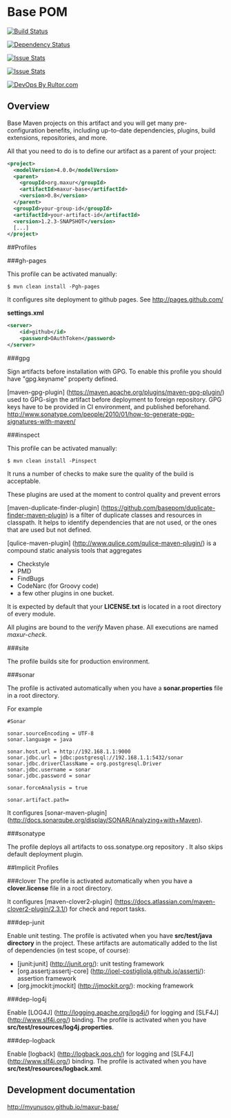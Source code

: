 # Base POM

[![Build Status](https://travis-ci.org/myunusov/maxur-base.svg?branch=master)](https://travis-ci.org/myunusov/maxur-base)

[![Dependency Status](https://www.versioneye.com/user/projects/5626986c36d0ab0016001030/badge.svg?style=flat)](https://www.versioneye.com/user/projects/5626986c36d0ab0016001030)

[![Issue Stats](http://issuestats.com/github/myunusov/maxur-base/badge/pr)](http://issuestats.com/github/myunusov/maxur-base)

[![Issue Stats](http://issuestats.com/github/myunusov/maxur-base/badge/issue)](http://issuestats.com/github/myunusov/maxur-base)

[![DevOps By Rultor.com](http://www.rultor.com/b/myunusov/maxur-base)](http://www.rultor.com/p/myunusov/maxur-base)

## Overview

Base Maven projects on this artifact and you will get many pre-configuration benefits, 
including up-to-date dependencies, plugins, build extensions, repositories, and more. 

All that you need to do is to define our artifact as a parent of your project:

```xml
<project>
  <modelVersion>4.0.0</modelVersion>
  <parent>
    <groupId>org.maxur</groupId>
    <artifactId>maxur-base</artifactId>
    <version>0.8</version>
  </parent>
  <groupId>your-group-id</groupId>
  <artifactId>your-artifact-id</artifactId>
  <version>1.2.3-SNAPSHOT</version>
  [...]
</project>
```

##Profiles

###gh-pages
            
This profile can be activated manually: 

```
$ mvn clean install -Pgh-pages
```

It configures site deployment to github pages. See http://pages.github.com/
            

**settings.xml**
```xml
<server>
    <id>github</id>
    <password>OAuthToken</password>
</server>
```
            

###gpg

Sign artifacts before installation with GPG. To enable this profile you should have "gpg.keyname" property defined.

[maven-gpg-plugin] (https://maven.apache.org/plugins/maven-gpg-plugin/) used to GPG-sign the artifact before deployment to foreign
repository. GPG keys have to be provided in CI environment, and published beforehand.  
http://www.sonatype.com/people/2010/01/how-to-generate-pgp-signatures-with-maven/

###inspect

This profile can be activated manually:

```
$ mvn clean install -Pinspect
```

It runs a number of checks to make sure the quality of the build is acceptable. 

These plugins are used at the moment to control quality and prevent errors

[maven-duplicate-finder-plugin] (https://github.com/basepom/duplicate-finder-maven-plugin) is a filter of duplicate classes and resources in classpath. 
It helps to identify dependencies that are not used, or the ones that are used but not defined.


[qulice-maven-plugin] (http://www.qulice.com/qulice-maven-plugin/) is a compound static analysis tools that aggregates
 
  * Checkstyle 
  * PMD 
  * FindBugs 
  * CodeNarc (for Groovy code) 
  * a few other plugins in one bucket. 
  
It is expected by default that your **LICENSE.txt** is located in a root directory of every module.

All plugins are bound to the *verify* Maven phase. 
All executions are named *maxur-check*.

###site

The profile builds site for production environment.           

###sonar

The profile is activated automatically when you have a **sonar.properties** file in a root directory.

For example
```
#Sonar

sonar.sourceEncoding = UTF-8
sonar.language = java

sonar.host.url = http://192.168.1.1:9000
sonar.jdbc.url = jdbc:postgresql://192.168.1.1:5432/sonar
sonar.jdbc.driverClassName = org.postgresql.Driver
sonar.jdbc.username = sonar
sonar.jdbc.password = sonar

sonar.forceAnalysis = true

sonar.artifact.path=
```

It configures [sonar-maven-plugin] (http://docs.sonarqube.org/display/SONAR/Analyzing+with+Maven).

###sonatype
            
The profile deploys all artifacts to oss.sonatype.org repository .
It also skips default deployment plugin.
            
##Implicit Profiles

###clover
The profile is activated automatically when you have a **clover.license** file in a root directory.

It configures [maven-clover2-plugin] (https://docs.atlassian.com/maven-clover2-plugin/2.3.1/) for check and report tasks.


###dep-junit
            
Enable unit testing. The profile is activated when you have **src/test/java directory** in the project.
These artifacts are automatically added to the list of dependencies (in test scope, of course):

 * [junit:junit] (http://junit.org/): unit testing framework
 * [org.assertj:assertj-core] (http://joel-costigliola.github.io/assertj/): assertion framework
 * [org.jmockit:jmockit] (http://jmockit.org/): mocking framework
            
###dep-log4j
          
Enable [LOG4J] (http://logging.apache.org/log4j/) for logging and [SLF4J] (http://www.slf4j.org/) binding. The profile is activated when you have **src/test/resources/log4j.properties**.
            
###dep-logback

Enable [logback] (http://logback.qos.ch/) for logging and [SLF4J] (http://www.slf4j.org/) binding. The profile is activated when you have **src/test/resources/logback.xml**.

## Development documentation 

http://myunusov.github.io/maxur-base/